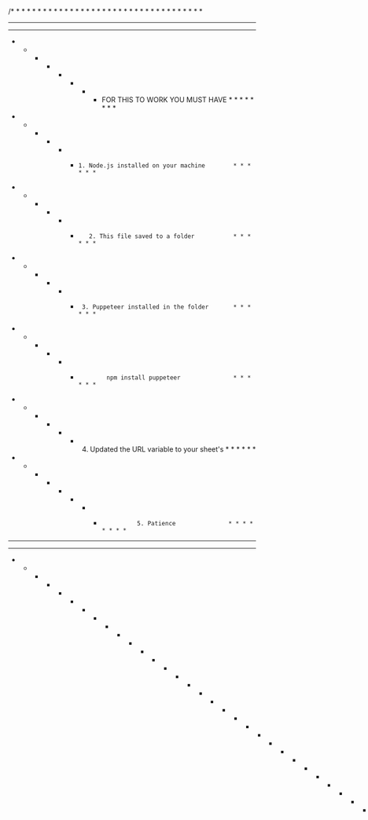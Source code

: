/* * * * * * * * * * * * * * * * * * * * * * * * * * * * * * * * * * * * 
 * * * * * * * * * * * *                         * * * * * * * * * * * * 
 * * * * * * * *                                         * * * * * * * * 
 * * * * * * * *    FOR THIS TO WORK YOU MUST HAVE       * * * * * * * * 
 * * * * * *     1. Node.js installed on your machine        * * * * * * 
 * * * * * *        2. This file saved to a folder           * * * * * * 
 * * * * * *      3. Puppeteer installed in the folder       * * * * * * 
 * * * * * *             npm install puppeteer               * * * * * * 
 * * * * * *   4. Updated the URL variable to your sheet's   * * * * * * 
 * * * * * * * *               5. Patience               * * * * * * * * 
 * * * * * * * *                                         * * * * * * * * 
 * * * * * * * * * * * *                         * * * * * * * * * * * * 
 * * * * * * * * * * * * * * * * * * * * * * * * * * * * * * * * * * * */
